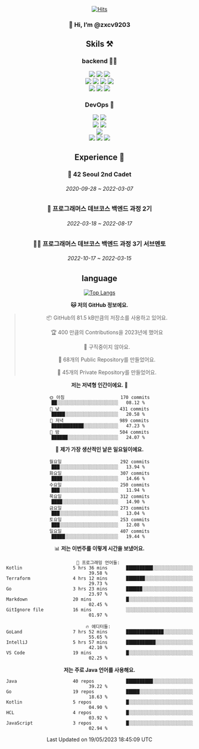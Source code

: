 <div align="center">

[![Hits](https://hits.seeyoufarm.com/api/count/incr/badge.svg?url=https%3A%2F%2Fgithub.com%2Fzxcv9203%2Fhit-counter&count_bg=%23FF7272&title_bg=%23324C2E&icon=codeigniter.svg&icon_color=%23DD5B5B&title=%EB%B0%A9%EB%AC%B8%EC%9E%90&edge_flat=false)](https://hits.seeyoufarm.com)
  
### 👋 Hi, I’m @zxcv9203

## Skils ⚒️
### backend 🧑‍💻
  
<img src="https://img.shields.io/badge/Java-FF6600?style=flat-square&logo=buymeacoffee&logoColor=white"/>
<img src="https://img.shields.io/badge/Go-0099FF?style=flat-square&logo=go&logoColor=white"/>
<img src="https://img.shields.io/badge/Kotlin-7F52FF?style=flat-square&logo=kotlin&logoColor=white"/>
  
  
<br />
  
<img src="https://img.shields.io/badge/Spring-339933?style=flat-square&logo=Spring&logoColor=white"/>
<img src="https://img.shields.io/badge/Spring Boot-339933?style=flat-square&logo=Spring Boot&logoColor=white"/>
<img src="https://img.shields.io/badge/Spring Security-339933?style=flat-square&logo=Spring Security&logoColor=white"/>
  
<img src="https://img.shields.io/badge/Spring Data JPA-339933?style=flat-square&logo=Hibernate&logoColor=white"/>

<br />
  
  <img src="https://img.shields.io/badge/mysql-0099FF?style=flat-square&logo=mysql&logoColor=white"/>
  <img src="https://img.shields.io/badge/mariadb-0099FF?style=flat-square&logo=mariadb&logoColor=white"/>
  <img src="https://img.shields.io/badge/mongoDB-47A248?style=flat-square&logo=mongodb&logoColor=white"/>
  
  
### DevOps 🚀
  
  <img src="https://img.shields.io/badge/docker-2496ED?style=flat-square&logo=docker&logoColor=white"/>
  <img src="https://img.shields.io/badge/kubernetes-326CE5?style=flat-square&logo=kubernetes&logoColor=white"/>
  
  <br />
  
  <img src="https://img.shields.io/badge/Github Actions-2088FF?style=flat-square&logo=githubactions&logoColor=white"/>
  <img src="https://img.shields.io/badge/Jenkins-D24939?style=flat-square&logo=jenkins&logoColor=white"/>
  
  
  <br />
  <img src="https://img.shields.io/badge/terraform-7B42BC?style=flat-square&logo=terraform&logoColor=white"/>
  
  <br />
  <img src="https://img.shields.io/badge/Amazon AWS-232F3E?style=flat-square&logo=Amazon AWS&logoColor=white"/>

  <img src="https://img.shields.io/badge/GCP-4285F4?style=flat-square&logo=googlecloud&logoColor=white"/>
  <img src="https://img.shields.io/badge/NCP-03C75A?style=flat-square&logo=naver&logoColor=white"/>
  
  
  
## Experience 🏃
  
### 🏫 42 Seoul 2nd Cadet
  ###### 2020-09-28 ~ 2022-03-07
  
### 🏫 프로그래머스 데브코스 백엔드 과정 2기 
  ###### 2022-03-18 ~ 2022-08-17
  
### 🧑‍🏫 프로그래머스 데브코스 백엔드 과정 3기 서브멘토 
  ###### 2022-10-17 ~ 2022-03-15

## language

[![Top Langs](https://github-readme-stats.vercel.app/api/top-langs/?username=zxcv9203&hide=html&exclude_repo=zxcv9203.github.io,golB&theme=grate-gatsby)](https://github.com/zxcv9203/github-readme-stats)
  
<!--START_SECTION:waka-->
**🐱 저의 GitHub 정보에요.** 

> 📦 GitHub의 81.5 kB만큼의 저장소를 사용하고 있어요. 
 > 
> 🏆 400 만큼의 Contributions을 2023년에 했어요
 > 
> 🚫 구직중이지 않아요.
 > 
> 📜 68개의 Public Repository를 만들었어요. 
 > 
> 🔑 45개의 Private Repository를 만들었어요. 
 > 
**저는 저녁형 인간이에요. 🦉** 

```text
🌞 아침                     170 commits         ██░░░░░░░░░░░░░░░░░░░░░░░   08.12 % 
🌆 낮　                     431 commits         █████░░░░░░░░░░░░░░░░░░░░   20.58 % 
🌃 저녁                     989 commits         ████████████░░░░░░░░░░░░░   47.23 % 
🌙 밤　                     504 commits         ██████░░░░░░░░░░░░░░░░░░░   24.07 % 
```
📅 **제가 가장 생산적인 날은 일요일이에요.** 

```text
월요일                      292 commits         ███░░░░░░░░░░░░░░░░░░░░░░   13.94 % 
화요일                      307 commits         ████░░░░░░░░░░░░░░░░░░░░░   14.66 % 
수요일                      250 commits         ███░░░░░░░░░░░░░░░░░░░░░░   11.94 % 
목요일                      312 commits         ████░░░░░░░░░░░░░░░░░░░░░   14.90 % 
금요일                      273 commits         ███░░░░░░░░░░░░░░░░░░░░░░   13.04 % 
토요일                      253 commits         ███░░░░░░░░░░░░░░░░░░░░░░   12.08 % 
일요일                      407 commits         █████░░░░░░░░░░░░░░░░░░░░   19.44 % 
```


📊 **저는 이번주를 이렇게 시간을 보냈어요.** 

```text
💬 프로그래밍 언어들: 
Kotlin                   5 hrs 36 mins       ██████████░░░░░░░░░░░░░░░   39.58 % 
Terraform                4 hrs 12 mins       ███████░░░░░░░░░░░░░░░░░░   29.73 % 
Go                       3 hrs 23 mins       ██████░░░░░░░░░░░░░░░░░░░   23.97 % 
Markdown                 20 mins             █░░░░░░░░░░░░░░░░░░░░░░░░   02.45 % 
GitIgnore file           16 mins             ░░░░░░░░░░░░░░░░░░░░░░░░░   01.97 % 

🔥 에디터들: 
GoLand                   7 hrs 52 mins       ██████████████░░░░░░░░░░░   55.65 % 
IntelliJ                 5 hrs 57 mins       ███████████░░░░░░░░░░░░░░   42.10 % 
VS Code                  19 mins             █░░░░░░░░░░░░░░░░░░░░░░░░   02.25 % 
```

**저는 주로 Java 언어를 사용해요.** 

```text
Java                     40 repos            ██████████░░░░░░░░░░░░░░░   39.22 % 
Go                       19 repos            █████░░░░░░░░░░░░░░░░░░░░   18.63 % 
Kotlin                   5 repos             █░░░░░░░░░░░░░░░░░░░░░░░░   04.90 % 
HCL                      4 repos             █░░░░░░░░░░░░░░░░░░░░░░░░   03.92 % 
JavaScript               3 repos             █░░░░░░░░░░░░░░░░░░░░░░░░   02.94 % 
```




 Last Updated on 19/05/2023 18:45:09 UTC
<!--END_SECTION:waka-->
  
</div>

